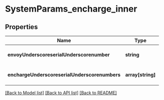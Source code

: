 # SystemParams_encharge_inner

## Properties
Name | Type | Description | Notes
------------ | ------------- | ------------- | -------------
**envoyUnderscoreserialUnderscorenumber** | **string** |  | [optional] [default to null]
**enchargeUnderscoreserialUnderscorenumbers** | **array[string]** |  | [optional] [default to null]

[[Back to Model list]](../README.md#documentation-for-models) [[Back to API list]](../README.md#documentation-for-api-endpoints) [[Back to README]](../README.md)


